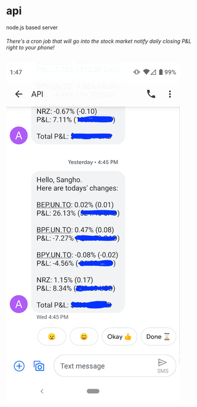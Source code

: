 # api
node.js based server

###### There's a cron job that will go into the stock market notify daily closing P&L right to your phone!
![Alt text](/misc/twilio_msg.png?raw=true "Twilio")
